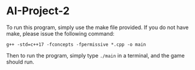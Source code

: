 # AI-Project-2

To run this program, simply use the make file provided. If you do not have make, please issue the following command:

`g++ -std=c++17 -fconcepts -fpermissive *.cpp -o main`

Then to run the program, simply type `./main` in a terminal, and the game should run. 
